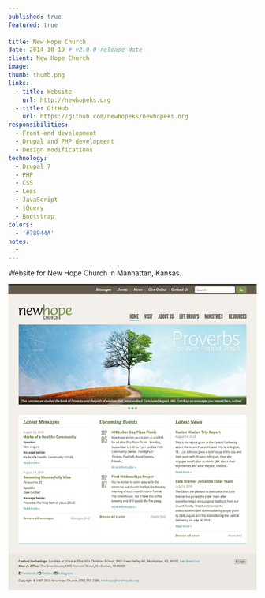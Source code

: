 ```yaml
---
published: true
featured: true

title: New Hope Church
date: 2014-10-19 # v2.0.0 release date
client: New Hope Church
image:
thumb: thumb.png
links:
  - title: Website
    url: http://newhopeks.org
  - title: GitHub
    url: https://github.com/newhopeks/newhopeks.org
responsibilities:
  - Front-end development
  - Drupal and PHP development
  - Design modifications
technology:
  - Drupal 7
  - PHP
  - CSS
  - Less
  - JavaScript
  - jQuery
  - Bootstrap
colors:
  - '#78944A'
notes:
  -
---
```


Website for New Hope Church in Manhattan, Kansas.

<div class="project-img">
  <img src="image.png" alt="New Hope Church website screenshot">
</div>
